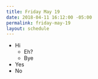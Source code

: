 ```yaml
---
title: Friday May 19
date: 2018-04-11 16:12:00 -05:00
permalink: friday-may-19
layout: schedule
---
```


* Hi
  * Eh?
  * Bye
* Yes
* No